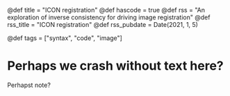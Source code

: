 
@def title = "ICON registration"
@def hascode = true
@def rss = "An exploration of inverse consistency for driving image registration"
@def rss_title = "ICON registration"
@def rss_pubdate = Date(2021, 1, 5)

@def tags = ["syntax", "code", "image"]


# Perhaps we crash without text here?


Perhapst note?
